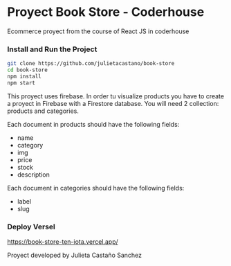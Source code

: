 # Proyect Book Store - Coderhouse
Ecommerce proyect from the course of React JS in coderhouse

### Install and Run the Project

```sh
git clone https://github.com/julietacastano/book-store
cd book-store
npm install
npm start
```
This proyect uses firebase. 
In order tu visualize products you have to create a proyect in Firebase with a Firestore database. 
You will need 2 collection: products and categories.

Each document in products should have the following fields:
- name
- category
- img
- price
- stock
- description

Each document in categories should have the following fields:
- label
- slug

### Deploy Versel

https://book-store-ten-iota.vercel.app/ 

Proyect developed by Julieta Castaño Sanchez 
